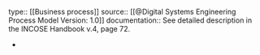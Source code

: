 type:: [[Business process]]
source:: [[@Digital Systems Engineering Process Model Version: 1.0]]
documentation:: See detailed description in the INCOSE Handbook v.4, page 72.

-